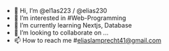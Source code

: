 - 👋 Hi, I’m @el1as223 / @elias230
- 👀 I’m interested in #Web-Programming
- 🌱 I’m currently learning Nextjs, Database
- 💞️ I’m looking to collaborate on ...
- 📫 How to reach me #eliaslamprecht41@gmail.com

<!---
el1as223/el1as223 is a ✨ special ✨ repository because its `README.md` (this file) appears on your GitHub profile.
You can click the Preview link to take a look at your changes.
--->
